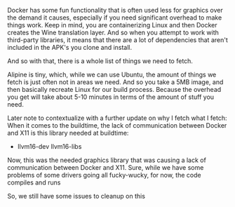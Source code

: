 Docker has some fun functionality that is often used less for graphics over
the demand it causes, especially if you need significant overhead to make things
work. Keep in mind, you are containerizing Linux and then Docker creates the
Wine translation layer. And so when you attempt to work with third-party libraries,
it means that there are a lot of dependencies that aren't included in the APK's
you clone and install.

And so with that, there is a whole list of things we need to fetch.

Alipine is tiny, which, while we can use Ubuntu, the amount of things
we fetch is just often not in areas we need. And so you take a 5MB image,
and then basically recreate Linux for our build process. Because the overhead
you get will take about 5-10 minutes in terms of the amount of stuff you need.


Later note to contextualize with a further update on why I fetch what
I fetch:
When it comes to the buildtime, the lack of communication between Docker
and X11 is this library needed at buildtime:
- llvm16-dev llvm16-libs 

Now, this was the needed graphics library that was causing a lack of
communication between Docker and X11. Sure, while we have some problems
of some drivers going all fucky-wucky, for now, the code compiles and runs

So, we still have some issues to cleanup on this